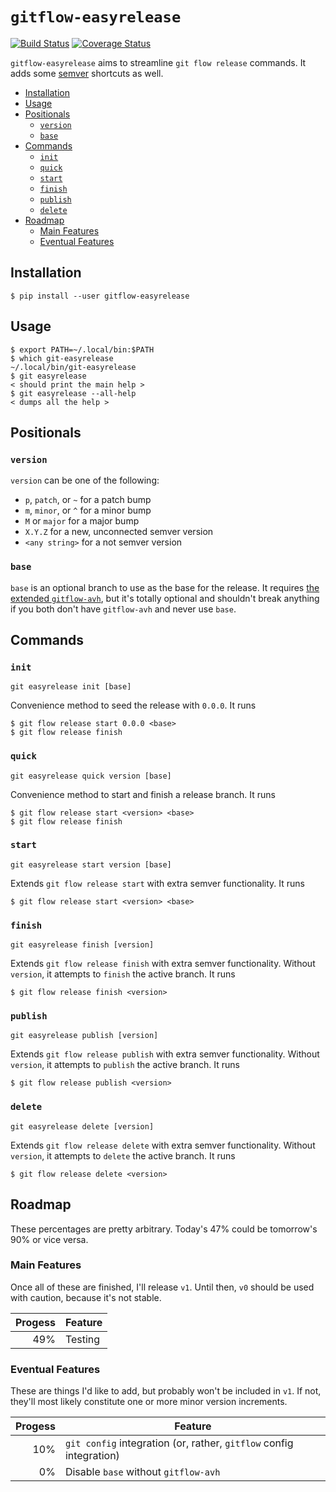 # `gitflow-easyrelease`

[![Build Status](https://travis-ci.org/wizardsoftheweb/gitflow-easyrelease.svg?branch=master)](https://travis-ci.org/wizardsoftheweb/gitflow-easyrelease) [![Coverage Status](https://coveralls.io/repos/github/wizardsoftheweb/gitflow-easyrelease/badge.svg?branch=master)](https://coveralls.io/github/wizardsoftheweb/gitflow-easyrelease?branch=master)

`gitflow-easyrelease` aims to streamline `git flow release` commands. It adds some [semver](https://semver.org/) shortcuts as well.

<!-- MarkdownTOC -->

- [Installation](#installation)
- [Usage](#usage)
- [Positionals](#positionals)
    - [`version`](#version)
    - [`base`](#base)
- [Commands](#commands)
    - [`init`](#init)
    - [`quick`](#quick)
    - [`start`](#start)
    - [`finish`](#finish)
    - [`publish`](#publish)
    - [`delete`](#delete)
- [Roadmap](#roadmap)
    - [Main Features](#mainfeatures)
    - [Eventual Features](#eventualfeatures)

<!-- /MarkdownTOC -->

## Installation

```sh-session
$ pip install --user gitflow-easyrelease
```

## Usage

```sh-session
$ export PATH=~/.local/bin:$PATH
$ which git-easyrelease
~/.local/bin/git-easyrelease
$ git easyrelease
< should print the main help >
$ git easyrelease --all-help
< dumps all the help >
```

## Positionals

### `version`

`version` can be one of the following:

* `p`, `patch`, or `~` for a patch bump
* `m`, `minor`, or `^` for a minor bump
* `M` or `major` for a major bump
* `X.Y.Z` for a new, unconnected semver version
* `<any string>` for a not semver version

### `base`

`base` is an optional branch to use as the base for the release. It requires [the extended `gitflow-avh`](https://github.com/petervanderdoes/gitflow-avh), but it's totally optional and shouldn't break anything if you both don't have `gitflow-avh` and never use `base`.

## Commands

### `init`

`git easyrelease init [base]`

Convenience method to seed the release with `0.0.0`. It runs

```sh-session
$ git flow release start 0.0.0 <base>
$ git flow release finish
```

### `quick`

`git easyrelease quick version [base]`

Convenience method to start and finish a release branch. It runs

```sh-session
$ git flow release start <version> <base>
$ git flow release finish
```

### `start`

`git easyrelease start version [base]`

Extends `git flow release start` with extra semver functionality. It runs

```sh-session
$ git flow release start <version> <base>
```

### `finish`

`git easyrelease finish [version]`

Extends `git flow release finish` with extra semver functionality. Without `version`, it attempts to `finish` the active branch. It runs

```sh-session
$ git flow release finish <version>
```

### `publish`

`git easyrelease publish [version]`

Extends `git flow release publish` with extra semver functionality. Without `version`, it attempts to `publish` the active branch. It runs

```sh-session
$ git flow release publish <version>
```

### `delete`

`git easyrelease delete [version]`

Extends `git flow release delete` with extra semver functionality. Without `version`, it attempts to `delete` the active branch. It runs

```sh-session
$ git flow release delete <version>
```

## Roadmap

These percentages are pretty arbitrary. Today's 47% could be tomorrow's 90% or vice versa.

### Main Features

Once all of these are finished, I'll release `v1`. Until then, `v0` should be used with caution, because it's not stable.

| Progess | Feature |
| ------: | ------- |
|     49% | Testing |

### Eventual Features

These are things I'd like to add, but probably won't be included in `v1`. If not, they'll most likely constitute one or more minor version increments.

| Progess | Feature |
| ------: | ------- |
|     10% | `git config` integration (or, rather, `gitflow` config integration) |
|      0% | Disable `base` without `gitflow-avh` |
